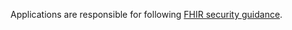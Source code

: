 Applications are responsible for following [FHIR security guidance](http://hl7.org/fhir/security.html).
